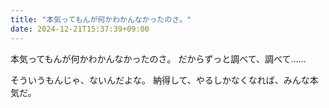 ```yaml
---
title: "本気ってもんが何かわかんなかったのさ。"
date: 2024-12-21T15:37:39+09:00
---
```

本気ってもんが何かわかんなかったのさ。
だからずっと調べて、調べて……

そういうもんじゃ、ないんだよな。
納得して、やるしかなくなれば、みんな本気だ。
